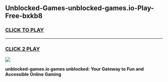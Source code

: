 
## Unblocked-Games-unblocked-games.io-Play-Free-bxkb8
<h3>
<a href="https://premium76.site?title=unblocked-games.io&ref=18A">CLICK TO PLAY</a></h3>
<hr>

<h3>
<a href="https://premium76.site?title=unblocked-games.io&ref=18A">CLICK 2 PLAY</a>
  
</h3>

<a href="https://premium76.site?title=unblocked-games.io&ref=18A"><img src="https://clearcache.store/games.png"></a>


**unblocked-games.io games unblocked: Your Gateway to Fun and Accessible Online Gaming**
